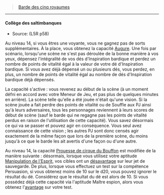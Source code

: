 ﻿---
!Generic
Id: l5r_bard_hd.md#collège-des-saltimbanques
ParentLink: l5r_bard_hd.md#barde-des-cinq-royaumes
Name: Collège des saltimbanques
ParentName: Barde des cinq royaumes
NameLevel: 4
Source: (L5R p58)
---
> [Barde des cinq royaumes](hd_l5r_bard.md)

---

#### Collège des saltimbanques

- Source: (L5R p58)

Au niveau 14, si vous êtres une voyante, vous ne gagnez pas de sorts supplémentaires. À la place, vous obtenez la capacité [Augure](hd_spells_augure.md). Une fois par scénario, lorsqu'une scène ne s'est pas déroulée de la bonne manière à vos yeux, dépensez l'intégralité de vos dés d'Inspiration bardique et perdez un nombre de points de vitalité égal à la valeur de votre dé d'Inspiration bardique. Si vous avez déjà dépensé un ou plusieurs dés, vous perdez, en plus, un nombre de points de vitalité égal au nombre de dés d'Inspiration bardique déjà dépensés.

La capacité s'active : vous revenez au début de la scène (à un moment défni en accord avec votre Meneur de Jeu, et pas plus de quelques minutes en arrière). La scène telle qu'elle a été jouée n'était qu'une vision. Si la scène jouée a fait perdre des points de vitalité ou de Souffle aux PJ ainsi qu'à leurs adversaires, tous les personnages reviennent à leurs scores de début de scène (sauf le barde qui ne regagne pas les points de vitalité perdus en raison de l'utilisation de cette capacité). Vous savez désormais ce qui va se passer et pouvez agir en conséquence. Vous seul avez connaissance de cette vision ; les autres PJ sont donc censés agir exactement de la même façon que lors de la première scène, du moins jusqu'à ce que le barde les ait avertis d'une façon ou d'une autre.

Au niveau 14, la capacité [Prouesse de cirque du Bouffon](hd_bard_acrobats_prouesse_de_cirque.md) est modifiée de la manière suivante : désormais, lorsque vous utilisez votre aptitude [Manipulation de l'Esprit](hd_l5r_bard_manipulation_de_lesprit.md), vos cibles ont un [désavantage](#désavantage) sur leur jet de sauvegarde. De plus, lorsque vous effectuez un test sur la compétence Persuasion, si vous obtenez moins de 10 sur le d20, vous pouvez ignorer le résultat du dé. Considérez que le résultat du dé est alors de 10. Si vous possédez déjà cette capacité via l'aptitude Maître espion, alors vous obtenez l'[avantage](#avantage) sur votre test.

